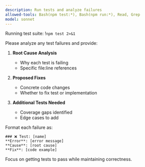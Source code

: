 ```yaml
---
description: Run tests and analyze failures
allowed-tools: Bash(npm test:*), Bash(npm run:*), Read, Grep
model: sonnet
---
```


Running test suite:
!`npm test 2>&1`

Please analyze any test failures and provide:

1. **Root Cause Analysis**
   - Why each test is failing
   - Specific file:line references

2. **Proposed Fixes**
   - Concrete code changes
   - Whether to fix test or implementation

3. **Additional Tests Needed**
   - Coverage gaps identified
   - Edge cases to add

Format each failure as:

```
### ❌ Test: [name]
**Error**: [error message]
**Cause**: [root cause]
**Fix**: [code example]
```

Focus on getting tests to pass while maintaining correctness.
